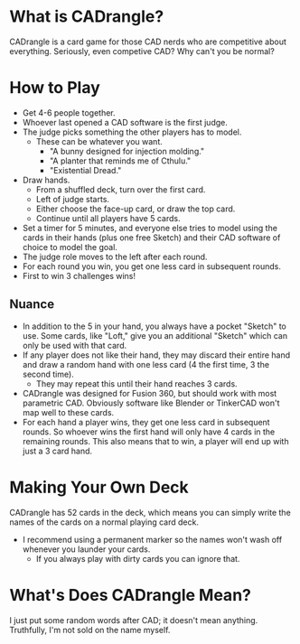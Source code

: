 # What is CADrangle?
CADrangle is a card game for those CAD nerds who are competitive about everything. Seriously, even competive CAD? Why can't you be normal?

# How to Play
- Get 4-6 people together.
- Whoever last opened a CAD software is the first judge.
- The judge picks something the other players has to model.
    - These can be whatever you want.
        - "A bunny designed for injection molding."
        - "A planter that reminds me of Cthulu."
        - "Existential Dread."
- Draw hands.
    - From a shuffled deck, turn over the first card.
    - Left of judge starts.
    - Either choose the face-up card, or draw the top card.
    - Continue until all players have 5 cards.
- Set a timer for 5 minutes, and everyone else tries to model using the cards in their hands (plus one free Sketch) and their CAD software of choice to model the goal.
- The judge role moves to the left after each round.
- For each round you win, you get one less card in subsequent rounds.
- First to win 3 challenges wins!

## Nuance
- In addition to the 5 in your hand, you always have a pocket "Sketch" to use. Some cards, like "Loft," give you an additional "Sketch" which can only be used with that card.
- If any player does not like their hand, they may discard their entire hand and draw a random hand with one less card (4 the first time, 3 the second time).
    - They may repeat this until their hand reaches 3 cards.
- CADrangle was designed for Fusion 360, but should work with most parametric CAD. Obviously software like Blender or TinkerCAD won't map well to these cards.
- For each hand a player wins, they get one less card in subsequent rounds. So whoever wins the first hand will only have 4 cards in the remaining rounds. This also means that to win, a player will end up with just a 3 card hand.


# Making Your Own Deck
CADrangle has 52 cards in the deck, which means you can simply write the names of the cards on a normal playing card deck.
- I recommend using a permanent marker so the names won't wash off whenever you launder your cards.
    - If you always play with dirty cards you can ignore that.

# What's Does CADrangle Mean?
I just put some random words after CAD; it doesn't mean anything. Truthfully, I'm not sold on the name myself.